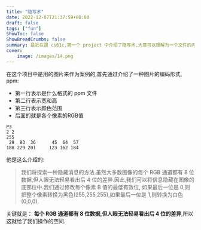```yaml
---
title: "隐写术"
date: 2022-12-07T21:37:59+08:00
draft: false
tags: ["fun"]
ShowToc: false
ShowBreadCrumbs: false
summary: 最近在跟 cs61c,第一个 project 中介绍了隐写术,大意可以理解为一个文件的内容是`123`,在经过特定的编码转换后成了`456`.
cover:
    image: /images/14.png
---
```


在这个项目中是用的图片来作为案例的,首先通过介绍了一种图片的编码形式, ppm:
- 第一行表示是什么格式的 ppm 文件
- 第二行表示宽和高
- 第三行表示颜色范围
- 后面的就是各个像素的RGB值

```ppm
P3
2 2
255
 29  83  36      45  64  57   
188 229 201     123 162 184   

```

他是这么介绍的:

> 我们将探索一种隐藏消息的方法.虽然大多数图像的每个 RGB 通道都有 8 位数据,但人眼无法轻易看出后 4 位的差异.因此,我们可以将信息隐藏在图像的底部位中.我们通过修改每个像素 B 值的最低有效位, 如果最后一位是 0,则把整个像素转换为黑色(255,255,255),如果最后一位是 1,则转换为白色(0,0,0).

关键就是： **每个 RGB 通道都有 8 位数据,但人眼无法轻易看出后 4 位的差异**,所以这就给了我们操作的空间.